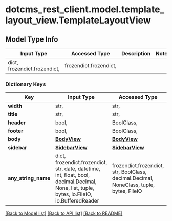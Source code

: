 # dotcms_rest_client.model.template_layout_view.TemplateLayoutView

## Model Type Info
Input Type | Accessed Type | Description | Notes
------------ | ------------- | ------------- | -------------
dict, frozendict.frozendict,  | frozendict.frozendict,  |  | 

### Dictionary Keys
Key | Input Type | Accessed Type | Description | Notes
------------ | ------------- | ------------- | ------------- | -------------
**width** | str,  | str,  |  | [optional] 
**title** | str,  | str,  |  | [optional] 
**header** | bool,  | BoolClass,  |  | [optional] 
**footer** | bool,  | BoolClass,  |  | [optional] 
**body** | [**BodyView**](BodyView.md) | [**BodyView**](BodyView.md) |  | [optional] 
**sidebar** | [**SidebarView**](SidebarView.md) | [**SidebarView**](SidebarView.md) |  | [optional] 
**any_string_name** | dict, frozendict.frozendict, str, date, datetime, int, float, bool, decimal.Decimal, None, list, tuple, bytes, io.FileIO, io.BufferedReader | frozendict.frozendict, str, BoolClass, decimal.Decimal, NoneClass, tuple, bytes, FileIO | any string name can be used but the value must be the correct type | [optional]

[[Back to Model list]](../../README.md#documentation-for-models) [[Back to API list]](../../README.md#documentation-for-api-endpoints) [[Back to README]](../../README.md)

